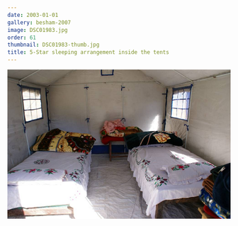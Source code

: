 ```yaml
---
date: 2003-01-01
gallery: besham-2007
image: DSC01983.jpg
order: 61
thumbnail: DSC01983-thumb.jpg
title: 5-Star sleeping arrangement inside the tents
---
```


![5-Star sleeping arrangement inside the tents](./DSC01983.jpg)